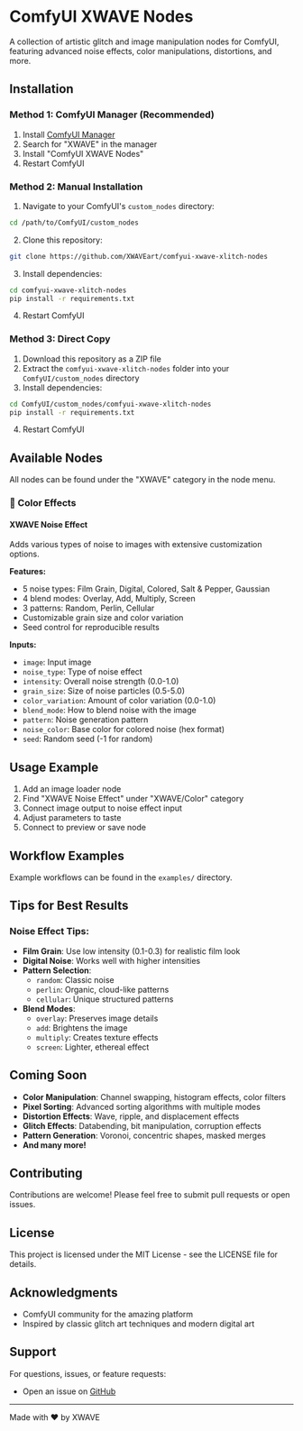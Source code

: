 # ComfyUI XWAVE Nodes

A collection of artistic glitch and image manipulation nodes for ComfyUI, featuring advanced noise effects, color manipulations, distortions, and more.

## Installation

### Method 1: ComfyUI Manager (Recommended)
1. Install [ComfyUI Manager](https://github.com/ltdrdata/ComfyUI-Manager)
2. Search for "XWAVE" in the manager
3. Install "ComfyUI XWAVE Nodes"
4. Restart ComfyUI

### Method 2: Manual Installation
1. Navigate to your ComfyUI's `custom_nodes` directory:
```bash
cd /path/to/ComfyUI/custom_nodes
```

2. Clone this repository:
```bash
git clone https://github.com/XWAVEart/comfyui-xwave-xlitch-nodes
```

3. Install dependencies:
```bash
cd comfyui-xwave-xlitch-nodes
pip install -r requirements.txt
```

4. Restart ComfyUI

### Method 3: Direct Copy
1. Download this repository as a ZIP file
2. Extract the `comfyui-xwave-xlitch-nodes` folder into your `ComfyUI/custom_nodes` directory
3. Install dependencies:
```bash
cd ComfyUI/custom_nodes/comfyui-xwave-xlitch-nodes
pip install -r requirements.txt
```
4. Restart ComfyUI

## Available Nodes

All nodes can be found under the "XWAVE" category in the node menu.

### 🎨 Color Effects

#### XWAVE Noise Effect
Adds various types of noise to images with extensive customization options.

**Features:**
- 5 noise types: Film Grain, Digital, Colored, Salt & Pepper, Gaussian
- 4 blend modes: Overlay, Add, Multiply, Screen
- 3 patterns: Random, Perlin, Cellular
- Customizable grain size and color variation
- Seed control for reproducible results

**Inputs:**
- `image`: Input image
- `noise_type`: Type of noise effect
- `intensity`: Overall noise strength (0.0-1.0)
- `grain_size`: Size of noise particles (0.5-5.0)
- `color_variation`: Amount of color variation (0.0-1.0)
- `blend_mode`: How to blend noise with the image
- `pattern`: Noise generation pattern
- `noise_color`: Base color for colored noise (hex format)
- `seed`: Random seed (-1 for random)

## Usage Example

1. Add an image loader node
2. Find "XWAVE Noise Effect" under "XWAVE/Color" category
3. Connect image output to noise effect input
4. Adjust parameters to taste
5. Connect to preview or save node

## Workflow Examples

Example workflows can be found in the `examples/` directory.

## Tips for Best Results

### Noise Effect Tips:
- **Film Grain**: Use low intensity (0.1-0.3) for realistic film look
- **Digital Noise**: Works well with higher intensities
- **Pattern Selection**:
  - `random`: Classic noise
  - `perlin`: Organic, cloud-like patterns
  - `cellular`: Unique structured patterns
- **Blend Modes**:
  - `overlay`: Preserves image details
  - `add`: Brightens the image
  - `multiply`: Creates texture effects
  - `screen`: Lighter, ethereal effect

## Coming Soon

- **Color Manipulation**: Channel swapping, histogram effects, color filters
- **Pixel Sorting**: Advanced sorting algorithms with multiple modes
- **Distortion Effects**: Wave, ripple, and displacement effects
- **Glitch Effects**: Databending, bit manipulation, corruption effects
- **Pattern Generation**: Voronoi, concentric shapes, masked merges
- **And many more!**

## Contributing

Contributions are welcome! Please feel free to submit pull requests or open issues.

## License

This project is licensed under the MIT License - see the LICENSE file for details.

## Acknowledgments

- ComfyUI community for the amazing platform
- Inspired by classic glitch art techniques and modern digital art

## Support

For questions, issues, or feature requests:
- Open an issue on [GitHub](https://github.com/XWAVEart/comfyui-xwave-xlitch-nodes)

---

Made with ❤️ by XWAVE 